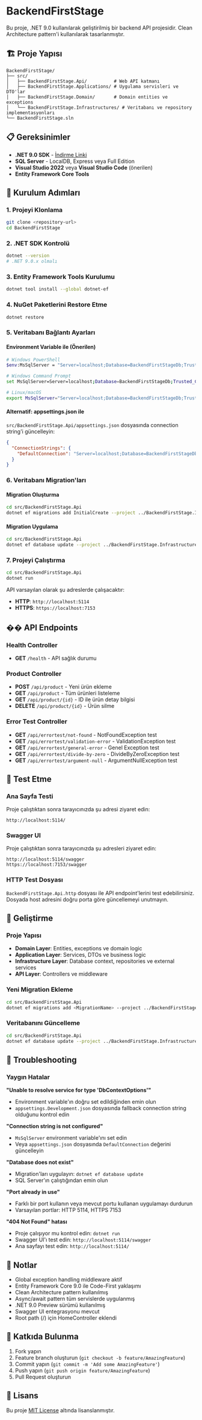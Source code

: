 # BackendFirstStage

Bu proje, .NET 9.0 kullanılarak geliştirilmiş bir backend API projesidir. Clean Architecture pattern'i kullanılarak tasarlanmıştır.

## 🏗️ Proje Yapısı

```
BackendFirstStage/
├── src/
│   ├── BackendFirstStage.Api/          # Web API katmanı
│   ├── BackendFirstStage.Applications/ # Uygulama servisleri ve DTO'lar
│   ├── BackendFirstStage.Domain/       # Domain entities ve exceptions
│   └── BackendFirstStage.Infrastructures/ # Veritabanı ve repository implementasyonları
└── BackendFirstStage.sln
```

## 📋 Gereksinimler

- **.NET 9.0 SDK** - [İndirme Linki](https://dotnet.microsoft.com/download/dotnet/9.0)
- **SQL Server** - LocalDB, Express veya Full Edition
- **Visual Studio 2022** veya **Visual Studio Code** (önerilen)
- **Entity Framework Core Tools**

## 🚀 Kurulum Adımları

### 1. Projeyi Klonlama
```bash
git clone <repository-url>
cd BackendFirstStage
```

### 2. .NET SDK Kontrolü
```bash
dotnet --version
# .NET 9.0.x olmalı
```

### 3. Entity Framework Tools Kurulumu
```bash
dotnet tool install --global dotnet-ef
```

### 4. NuGet Paketlerini Restore Etme
```bash
dotnet restore
```

### 5. Veritabanı Bağlantı Ayarları

#### Environment Variable ile (Önerilen)
```bash
# Windows PowerShell
$env:MsSqlServer = "Server=localhost;Database=BackendFirstStageDb;Trusted_Connection=true;TrustServerCertificate=true;MultipleActiveResultSets=true"

# Windows Command Prompt
set MsSqlServer=Server=localhost;Database=BackendFirstStageDb;Trusted_Connection=true;TrustServerCertificate=true;MultipleActiveResultSets=true

# Linux/macOS
export MsSqlServer="Server=localhost;Database=BackendFirstStageDb;Trusted_Connection=true;TrustServerCertificate=true;MultipleActiveResultSets=true"
```

#### Alternatif: appsettings.json ile
`src/BackendFirstStage.Api/appsettings.json` dosyasında connection string'i güncelleyin:
```json
{
  "ConnectionStrings": {
    "DefaultConnection": "Server=localhost;Database=BackendFirstStageDb;Trusted_Connection=true;TrustServerCertificate=true;MultipleActiveResultSets=true"
  }
}
```

### 6. Veritabanı Migration'ları

#### Migration Oluşturma
```bash
cd src/BackendFirstStage.Api
dotnet ef migrations add InitialCreate --project ../BackendFirstStage.Infrastructures --startup-project .
```

#### Migration Uygulama
```bash
cd src/BackendFirstStage.Api
dotnet ef database update --project ../BackendFirstStage.Infrastructures --startup-project .
```

### 7. Projeyi Çalıştırma
```bash
cd src/BackendFirstStage.Api
dotnet run
```

API varsayılan olarak şu adreslerde çalışacaktır:
- **HTTP**: `http://localhost:5114`
- **HTTPS**: `https://localhost:7153`

## �� API Endpoints

### Health Controller
- **GET** `/health` - API sağlık durumu

### Product Controller
- **POST** `/api/product` - Yeni ürün ekleme
- **GET** `/api/product` - Tüm ürünleri listeleme
- **GET** `/api/product/{id}` - ID ile ürün detay bilgisi
- **DELETE** `/api/product/{id}` - Ürün silme

### Error Test Controller
- **GET** `/api/errortest/not-found` - NotFoundException test
- **GET** `/api/errortest/validation-error` - ValidationException test
- **GET** `/api/errortest/general-error` - Genel Exception test
- **GET** `/api/errortest/divide-by-zero` - DivideByZeroException test
- **GET** `/api/errortest/argument-null` - ArgumentNullException test

## 🧪 Test Etme

### Ana Sayfa Testi
Proje çalıştıktan sonra tarayıcınızda şu adresi ziyaret edin:
```
http://localhost:5114/
```

### Swagger UI
Proje çalıştıktan sonra tarayıcınızda şu adresleri ziyaret edin:
```
http://localhost:5114/swagger
https://localhost:7153/swagger
```

### HTTP Test Dosyası
`BackendFirstStage.Api.http` dosyası ile API endpoint'lerini test edebilirsiniz. Dosyada host adresini doğru porta göre güncellemeyi unutmayın.

## 🔧 Geliştirme

### Proje Yapısı
- **Domain Layer**: Entities, exceptions ve domain logic
- **Application Layer**: Services, DTOs ve business logic
- **Infrastructure Layer**: Database context, repositories ve external services
- **API Layer**: Controllers ve middleware

### Yeni Migration Ekleme
```bash
cd src/BackendFirstStage.Api
dotnet ef migrations add <MigrationName> --project ../BackendFirstStage.Infrastructures --startup-project .
```

### Veritabanını Güncelleme
```bash
cd src/BackendFirstStage.Api
dotnet ef database update --project ../BackendFirstStage.Infrastructures --startup-project .
```

## 🐛 Troubleshooting

### Yaygın Hatalar

**"Unable to resolve service for type 'DbContextOptions'"**
- Environment variable'ın doğru set edildiğinden emin olun
- `appsettings.Development.json` dosyasında fallback connection string olduğunu kontrol edin

**"Connection string is not configured"**
- `MsSqlServer` environment variable'ını set edin
- Veya `appsettings.json` dosyasında `DefaultConnection` değerini güncelleyin

**"Database does not exist"**
- Migration'ları uygulayın: `dotnet ef database update`
- SQL Server'ın çalıştığından emin olun

**"Port already in use"**
- Farklı bir port kullanın veya mevcut portu kullanan uygulamayı durdurun
- Varsayılan portlar: HTTP 5114, HTTPS 7153

**"404 Not Found" hatası**
- Proje çalışıyor mu kontrol edin: `dotnet run`
- Swagger UI'ı test edin: `http://localhost:5114/swagger`
- Ana sayfayı test edin: `http://localhost:5114/`

## 📝 Notlar

- Global exception handling middleware aktif
- Entity Framework Core 9.0 ile Code-First yaklaşımı
- Clean Architecture pattern kullanılmış
- Async/await pattern tüm servislerde uygulanmış
- .NET 9.0 Preview sürümü kullanılmış
- Swagger UI entegrasyonu mevcut
- Root path (/) için HomeController eklendi

## 🤝 Katkıda Bulunma

1. Fork yapın
2. Feature branch oluşturun (`git checkout -b feature/AmazingFeature`)
3. Commit yapın (`git commit -m 'Add some AmazingFeature'`)
4. Push yapın (`git push origin feature/AmazingFeature`)
5. Pull Request oluşturun

## 📄 Lisans

Bu proje [MIT License](LICENSE) altında lisanslanmıştır.